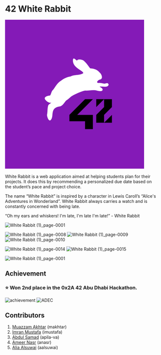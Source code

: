 # 42 White Rabbit

![alt text](https://raw.githubusercontent.com/Genius-gambit/42-White-Rabbit/master/resources/logo_rabbit.png)

White Rabbit is a web application aimed at helping students plan for their projects. It does this by recommending a personalized due date based on the student’s pace and project choice.

The name “White Rabbit” is inspired by a character in Lewis Caroll’s “Alice's Adventures in Wonderland”. White Rabbit always carries a watch and is constantly concerned with being late.

“Oh my ears and whiskers! I'm late, I'm late I'm late!” - White Rabbit

![White Rabbit (1)_page-0001](https://user-images.githubusercontent.com/5180172/198871603-af98183d-0c45-462f-af70-0071a96709f1.jpg)

![White Rabbit (1)_page-0008](https://user-images.githubusercontent.com/5180172/198871859-43b4db66-77af-470a-b99b-8f487c3417bf.jpg)
![White Rabbit (1)_page-0009](https://user-images.githubusercontent.com/5180172/198871643-e7366543-3506-4688-8fdf-8be4e7fdf4d0.jpg)
![White Rabbit (1)_page-0010](https://user-images.githubusercontent.com/5180172/198871657-95864a67-f556-4661-ae37-78f554ceff26.jpg)

![White Rabbit (1)_page-0014](https://user-images.githubusercontent.com/5180172/198871707-2aac55a5-e80f-4b28-baf9-a7775823942d.jpg)
![White Rabbit (1)_page-0015](https://user-images.githubusercontent.com/5180172/198871718-77b44972-62bf-4f08-96bb-c24c5ec14562.jpg)


![White Rabbit (1)_page-0001](https://user-images.githubusercontent.com/5180172/198871603-af98183d-0c45-462f-af70-0071a96709f1.jpg)

## Achievement

### :star:	Won 2nd place in the 0x2A 42 Abu Dhabi Hackathon.

![achievement](https://user-images.githubusercontent.com/81755254/199002336-64cb0b3c-ca15-45ee-a71d-dc2b596b943e.png)   ![ADEC](https://user-images.githubusercontent.com/81755254/199003333-a4abc7b7-7c08-4ff5-abce-cbe8cb683084.png)


## Contributors
  1. [Muazzam Akhtar](https://github.com/Genius-gambit) (makhtar)
  2. [Imran Mustafa](https://github.com/imrangm) (imustafa)
  3. [Abdul Samad](https://github.com/sampv0166) (apila-va)
  4. [Ameer Nasr](https://github.com/ann1738) (anasr)
  5. [Alia Alsuwai](https://github.com/alia1738) (aalsuwai)
